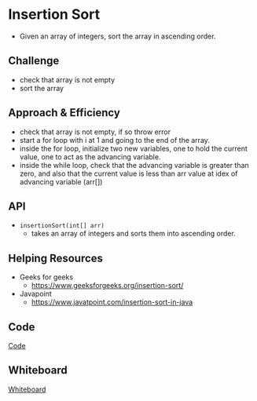 # Insertion Sort
- Given an array of integers, sort the array in ascending order.  


## Challenge
- check that array is not empty
- sort the array

## Approach & Efficiency
- check that array is not empty, if so throw error
- start a for loop with i at 1 and going to the end of the array.
- inside the for loop, initialize two new variables, one to hold the current value, one to act as the advancing variable.
- inside the while loop, check that the advancing variable is greater than zero, and also that the current value is less than arr value at idex of advancing variable (arr[<advancing variable>])

## API
- ```insertionSort(int[] arr)```
  - takes an array of integers and sorts them into ascending order. 


## Helping Resources
- Geeks for geeks
  - https://www.geeksforgeeks.org/insertion-sort/
- Javapoint
  - https://www.javatpoint.com/insertion-sort-in-java
 

## Code
[Code](../../src/main/java/code401Challenges/InsertionSort.java)

## Whiteboard
[Whiteboard](../img/InsertionSortWB.jpg)